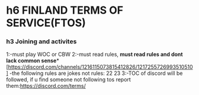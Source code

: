 # h6 FINLAND TERMS OF SERVICE(FTOS)

### h3 Joining and activites
1:-must play WOC or CBW
2:-must read rules, **must read rules and dont lack common sense*** [https://discord.com/channels/1216115073815412826/1217255726993510510]
-the following rules are jokes not rules:
    22
    23
3:-TOC of discord will be followed, if u find someone not following tos report them:https://discord.com/terms/

